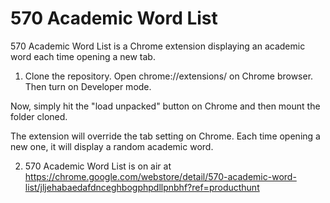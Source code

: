 # 570 Academic Word List

570 Academic Word List is a Chrome extension displaying an academic word each time opening a new tab.

1) Clone the repository. Open chrome://extensions/ on Chrome browser. Then turn on Developer mode.

Now, simply hit the "load unpacked" button on Chrome and then mount the folder cloned. 

The extension will override the tab setting on Chrome. Each time opening a new one, it will display a random academic word.

2) 570 Academic Word List is on air at https://chrome.google.com/webstore/detail/570-academic-word-list/jljehabaedafdnceghbogphpdllpnbhf?ref=producthunt
